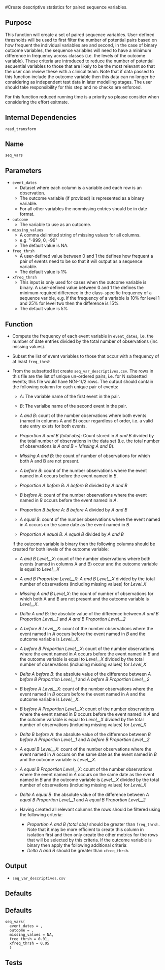 #Create descriptive statistics for paired sequence variables.

## Purpose
This function will create a set of paired sequence variables. User-defined thresholds will be used to first filter the number of potential pairs based on how frequent the individual variables are and second, in the case of binary outcome variables, the sequence variables will need to have a minimum difference in frequency across classes (i.e. the levels of the outcome variable). These criteria are introduced to reduce the number of potential sequential variables to those that are likely to be the most relevant so that the user can review these with a clinical team. Note that if data passed to this function include the outcome variable then this data can no longer be considering as independent test data in later modelling stages. The user should take responsibility for this step and no checks are enforced.

For this function reduced running time is a priority so please consider when considering the effort esitmate.

## Internal Dependencies
`read_transform`

## Name
`seq_vars`

## Parameters
* `event_dates`
  * Dataset where each column is a variable and each row is an observation.
  * The outcome variable (if provided) is represented as a binary variable.
  * For all other variables the nonmissing entries should be in date format.
* `outcome`
    * The variable to use as an outcome.
* `missing_values`
  * A comma delimited string of missing values for all columns.
  * e.g. "-999, 0, -99"
  * The default value is NA.
* `freq_thrsh`
  * A user-defined value between 0 and 1 the defines how frequent a pair of events need to be so that it will output as a sequence variable.
  * The default value is 1%
* `xfreq_thrsh`
    * This input is only used for cases when the outcome variable is binary. A user-defined value between 0 and 1 the defines the minimum required difference in the class-specific frequency of a sequence varible, e.g. if the frequency of a variable is 10% for level 1 and 25% for level two then the difference is 15%.
    * The default value is 5%  




## Function
* Compute the frequency of each event variable in `event_dates`, i.e. the number of date entries divided by the total number of observations (inc missing values).
* Subset the list of event variables to those that occur with a frequency of at least `freq_thrsh`
* From the subsetted list create `seq_var_descriptives.csv`. The rows in this file are the list of unique un-ordered pairs, i.e. for N subsetted events; this file would have N(N-1)/2 rows. The output should contain the following column for each unique pair of events:
  * _A_: The variable name of the first event in the pair.
  * _B_: The varialbe name of the second event in the pair.

  * _A and B_: count of the number observations where both events (named in columns A and B) occur regardless of order, i.e. a valid date entry exists for both events.   
  * _Proportion A and B (total obs)_: Count stored in _A and B_ divided by the total number of observations in the data set (i.e. the total number of observations is _A and B_ + _Missing A and B_).
  * _Missing A and B_: the count of number of observations for which both A and B are not present.

  * _A before B_: count of the number observations where the event named in _A_ occurs before the event named in _B_.  
  * _Proportion A before B_: _A before B_ divided by _A and B_

  * _B before A_: count of the number observations where the event named in _B_ occurs before the event named in _A_.  
  * _Proportion B before A_: _B before A_ divided by _A and B_

  * _A equal B_: count of the number observations where the event named in _A_ occurs on the same date as the event named in _B_.  
  * _Proportion A equal B_: _A equal B_ divided by _A and B_

  If the outcome variable is binary then the following columns should be created for both levels of the outcome variable:
    * _A and B Level__X_: count of the number observations where both events (named in columns A and B) occur and the outcome variable is equal to _Level__X_
    * _A and B Proportion Level__X_: _A and B Level__X_ divided by the total number of observations (including missing values) for _Level_X_
    * _Missing A and B Level_X_: the count of number of observations for which both A and B are not present and the outcome variable is _Level__X_.
    * _Delta A and B_: the absolute value of the difference between _A and B Proportion Level__1_ and _A and B Proportion Level__2_

    * _A before B Level__X_: count of the number observations where the event named in _A_ occurs before the event named in _B_ and the outcome variable is _Level__X_.
    * _A before B Proportion Level__X_: count of the number observations where the event named in _A_ occurs before the event named in _B_ and the outcome variable is equal to _Level__X_ divided by the total number of observations (including missing values) for _Level_X_
    * _Delta A before B_: the absolute value of the difference between _A before B Proportion Level__1_ and _A before B Proportion Level__2_


    * _B before A Level__X_: count of the number observations where the event named in _B_ occurs before the event named in _A_ and the outcome variable is _Level__X_.
    * _B before A Proportion Level__X_: count of the number observations where the event named in _B_ occurs before the event named in _A_ and the outcome variable is equal to _Level__X_ divided by the total number of observations (including missing values) for _Level_X_
    * _Delta B before A_: the absolute value of the difference between _B before A Proportion Level__1_ and _A before B Proportion Level__2_

    * _A equal B Level__X_: count of the number observations where the event named in _A_ occurs on the same date as the event named in _B_ and the outcome variable is _Level__X_.
    * _A equal B Proportion Level__X_: count of the number observations where the event named in _A_ occurs on the same date as the event named in _B_ and the outcome variable is _Level__X_ divided by the total number of observations (including missing values) for _Level_X_
    * _Delta A equal B_: the absolute value of the difference between _A equal B Proportion Level__1_ and _A equal B Proportion Level__2_
  * Having created all relevant columns the rows should be filtered using the following criteria:
      * _Proportion A and B (total obs)_ should be greater than `freq_thrsh`. Note that it may be more efficient to create this column in isolation first and then only create the other metrics for the rows that will be selected by this criteria.
      If the outcome variable is binary then apply the following additional criteria:
      *  _Delta A and B_ should be greater than `xfreq_thrsh`.

## Output
* `seq_var_descriptives.csv`
## Defaults
## Defaults
```
seq_vars(
  event_dates = ,
  outcome = ,
  missing_values = NA,
  freq_thrsh = 0.01,
  xfreq_thrsh = 0.05
  )
```  
## Tests

